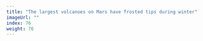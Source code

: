 ```yaml
---
title: "The largest volcanoes on Mars have frosted tips during winter"
imageUrl: ""
index: 76
weight: 76
---
```

